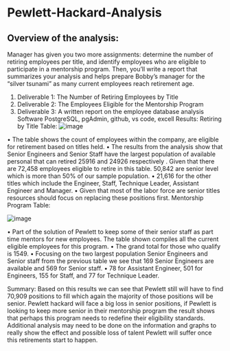 # Pewlett-Hackard-Analysis
## Overview of the analysis:
Manager has given you two more assignments: determine the number of retiring employees per title, and identify employees who are eligible to participate in a mentorship program. Then, you’ll write a report that summarizes your analysis and helps prepare Bobby’s manager for the “silver tsunami” as many current employees reach retirement age.
1.	Deliverable 1: The Number of Retiring Employees by Title
2.	Deliverable 2: The Employees Eligible for the Mentorship Program
3.	Deliverable 3: A written report on the employee database analysis
Software
PostgreSQL, pgAdmin, github, vs code, excell 
Results:
Retiring by Title Table:
![image](https://user-images.githubusercontent.com/90356052/199127112-2200e4e0-16dc-4a57-b9e3-6fd78b9e359e.png)

 
 
•	The table shows the count of  employees within the company, are eligible for retirement based on titles held.
•	The results from the analysis show that Senior Engineers and Senior Staff have the largest population of available personal that can retired 25916 and 24926 respectively . Given that there are 72,458 employees eligible to retire in this table. 50,842 are senior level which is more than 50% of our sample population.
•	21,616 for the other titles which include the Engineer, Staff, Technique Leader, Assistant Engineer and Manager.
•	Given that most of the labor force are senior titles resources should focus on replacing these positions first.
Mentorship Program Table:
 
![image](https://user-images.githubusercontent.com/90356052/199127126-0ab6de46-375f-44c8-afd3-0cc6d2ffa774.png)

•	Part of the solution of Pewlett to keep some of their senior staff as part time mentors for new employees. The table shown compiles all the current eligible employees for this program.
•	The grand total for those who qualify is 1549.
•	Focusing on the two largest population Senior Engineers and Senior staff from the previous table we see that 169 Senior Engineers are available and 569 for Senior staff.
•	78 for Assistant Engineer, 501 for Engineers, 155 for Staff, and 77 for Technique Leader.

Summary:
Based on this results we can see that Pewlett still will have to find 70,909 positions to fill which again the majority of those positions will be senior. Pewlett hackard will face a big loss in senior positions, if Pewlett is looking to keep more senior in their mentorship program the result shows that perhaps this program needs to redefine their eligibility standards.
Additional analysis may need to be done on the information and graphs to really show the effect and possible loss of talent Pewlett will suffer once this retirements start to happen.

